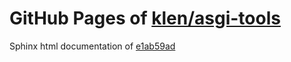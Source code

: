 GitHub Pages of [klen/asgi-tools](https://github.com/klen/asgi-tools.git)
===
Sphinx html documentation of [e1ab59ad](https://github.com/klen/asgi-tools/tree/e1ab59ad8c7c8c49ea1055888227fae835bc89cf)
